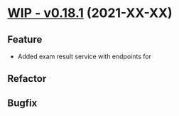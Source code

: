 # [WIP - v0.18.1](https://github.com/upb-uc4/University-Credits-4.0/compare/examresult-v0.18.1...examresult-v0.18.1) (2021-XX-XX)
## Feature
 - Added exam result service with endpoints for
## Refactor
## Bugfix
